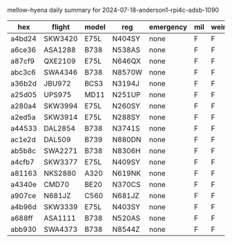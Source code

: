 mellow-hyena daily summary for 2024-07-18-anderson1-rpi4c-adsb-1090

|hex|flight|model|reg|emergency|mil|weirdo|
|--|--|--|--|--|--|--|
|a4bd24|SKW3420|E75L|N404SY|none|F|F|
|a6ce36|ASA1288|B738|N538AS|none|F|F|
|a87cf9|QXE2109|E75L|N646QX|none|F|F|
|abc3c6|SWA4346|B738|N8570W|none|F|F|
|a36b2d|JBU972|BCS3|N3194J|none|F|F|
|a25d05|UPS975|MD11|N251UP|none|F|F|
|a280a4|SKW3994|E75L|N260SY|none|F|F|
|a2ed5a|SKW3914|E75L|N288SY|none|F|F|
|a44533|DAL2854|B738|N3741S|none|F|F|
|ac1e2d|DAL509|B739|N880DN|none|F|F|
|ab5b8c|SWA2271|B738|N8306H|none|F|F|
|a4cfb7|SKW3377|E75L|N409SY|none|F|F|
|a81163|NKS2880|A320|N619NK|none|F|F|
|a4340e|CMD70|BE20|N370CS|none|F|F|
|a907ce|N681JZ|C560|N681JZ|none|F|F|
|a4b96d|SKW3339|E75L|N403SY|none|F|F|
|a688ff|ASA1111|B738|N520AS|none|F|F|
|abb930|SWA4373|B738|N8544Z|none|F|F|
